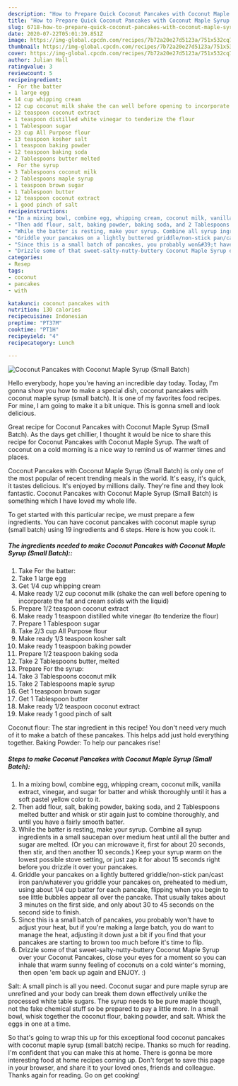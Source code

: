 ```yaml
---
description: "How to Prepare Quick Coconut Pancakes with Coconut Maple Syrup (Small Batch)"
title: "How to Prepare Quick Coconut Pancakes with Coconut Maple Syrup (Small Batch)"
slug: 6718-how-to-prepare-quick-coconut-pancakes-with-coconut-maple-syrup-small-batch
date: 2020-07-22T05:01:39.851Z
image: https://img-global.cpcdn.com/recipes/7b72a20e27d5123a/751x532cq70/coconut-pancakes-with-coconut-maple-syrup-small-batch-recipe-main-photo.jpg
thumbnail: https://img-global.cpcdn.com/recipes/7b72a20e27d5123a/751x532cq70/coconut-pancakes-with-coconut-maple-syrup-small-batch-recipe-main-photo.jpg
cover: https://img-global.cpcdn.com/recipes/7b72a20e27d5123a/751x532cq70/coconut-pancakes-with-coconut-maple-syrup-small-batch-recipe-main-photo.jpg
author: Julian Hall
ratingvalue: 3
reviewcount: 5
recipeingredient:
-  For the batter
- 1 large egg
- 14 cup whipping cream
- 12 cup coconut milk shake the can well before opening to incorporate the fat and cream solids with the liquid
- 12 teaspoon coconut extract
- 1 teaspoon distilled white vinegar to tenderize the flour
- 1 Tablespoon sugar
- 23 cup All Purpose flour
- 13 teaspoon kosher salt
- 1 teaspoon baking powder
- 12 teaspoon baking soda
- 2 Tablespoons butter melted
-  For the syrup
- 3 Tablespoons coconut milk
- 2 Tablespoons maple syrup
- 1 teaspoon brown sugar
- 1 Tablespoon butter
- 12 teaspoon coconut extract
- 1 good pinch of salt
recipeinstructions:
- "In a mixing bowl, combine egg, whipping cream, coconut milk, vanilla extract, vinegar, and sugar for batter and whisk thoroughly until it has a soft pastel yellow color to it."
- "Then add flour, salt, baking powder, baking soda, and 2 Tablespoons melted butter and whisk or stir again just to combine thoroughly, and until you have a fairly smooth batter."
- "While the batter is resting, make your syrup. Combine all syrup ingredients in a small saucepan over medium heat until all the butter and sugar are melted. (Or you can microwave it, first for about 20 seconds, then stir, and then another 10 seconds.) Keep your syrup warm on the lowest possible stove setting, or just zap it for about 15 seconds right before you drizzle it over your pancakes."
- "Griddle your pancakes on a lightly buttered griddle/non-stick pan/cast iron pan/whatever you griddle your pancakes on, preheated to medium, using about 1/4 cup batter for each pancake, flipping when you begin to see little bubbles appear all over the pancake. That usually takes about 3 minutes on the first side, and only about 30 to 45 seconds on the second side to finish."
- "Since this is a small batch of pancakes, you probably won&#39;t have to adjust your heat, but if you&#39;re making a large batch, you do want to manage the heat, adjusting it down just a bit if you find that your pancakes are starting to brown too much before it&#39;s time to flip."
- "Drizzle some of that sweet-salty-nutty-buttery Coconut Maple Syrup over your Coconut Pancakes, close your eyes for a moment so you can inhale that warm sunny feeling of coconuts on a cold winter&#39;s morning, then open &#39;em back up again and ENJOY. :)"
categories:
- Resep
tags:
- coconut
- pancakes
- with

katakunci: coconut pancakes with
nutrition: 130 calories
recipecuisine: Indonesian
preptime: "PT37M"
cooktime: "PT1H"
recipeyield: "4"
recipecategory: Lunch

---
```



![Coconut Pancakes with Coconut Maple Syrup (Small Batch)](https://img-global.cpcdn.com/recipes/7b72a20e27d5123a/751x532cq70/coconut-pancakes-with-coconut-maple-syrup-small-batch-recipe-main-photo.jpg)

Hello everybody, hope you're having an incredible day today. Today, I'm gonna show you how to make a special dish, coconut pancakes with coconut maple syrup (small batch). It is one of my favorites food recipes. For mine, I am going to make it a bit unique. This is gonna smell and look delicious.

Great recipe for Coconut Pancakes with Coconut Maple Syrup (Small Batch). As the days get chillier, I thought it would be nice to share this recipe for Coconut Pancakes with Coconut Maple Syrup. The waft of coconut on a cold morning is a nice way to remind us of warmer times and places.

Coconut Pancakes with Coconut Maple Syrup (Small Batch) is only one of the most popular of recent trending meals in the world. It's easy, it's quick, it tastes delicious. It's enjoyed by millions daily. They're fine and they look fantastic. Coconut Pancakes with Coconut Maple Syrup (Small Batch) is something which I have loved my whole life.


To get started with this particular recipe, we must prepare a few ingredients. You can have coconut pancakes with coconut maple syrup (small batch) using 19 ingredients and 6 steps. Here is how you cook it.

##### The ingredients needed to make Coconut Pancakes with Coconut Maple Syrup (Small Batch)::

1. Take  For the batter:
1. Take 1 large egg
1. Get 1/4 cup whipping cream
1. Make ready 1/2 cup coconut milk (shake the can well before opening to incorporate the fat and cream solids with the liquid)
1. Prepare 1/2 teaspoon coconut extract
1. Make ready 1 teaspoon distilled white vinegar (to tenderize the flour)
1. Prepare 1 Tablespoon sugar
1. Take 2/3 cup All Purpose flour
1. Make ready 1/3 teaspoon kosher salt
1. Make ready 1 teaspoon baking powder
1. Prepare 1/2 teaspoon baking soda
1. Take 2 Tablespoons butter, melted
1. Prepare  For the syrup:
1. Take 3 Tablespoons coconut milk
1. Take 2 Tablespoons maple syrup
1. Get 1 teaspoon brown sugar
1. Get 1 Tablespoon butter
1. Make ready 1/2 teaspoon coconut extract
1. Make ready 1 good pinch of salt


Coconut flour: The star ingredient in this recipe! You don&#39;t need very much of it to make a batch of these pancakes. This helps add just hold everything together. Baking Powder: To help our pancakes rise! 

##### Steps to make Coconut Pancakes with Coconut Maple Syrup (Small Batch):

1. In a mixing bowl, combine egg, whipping cream, coconut milk, vanilla extract, vinegar, and sugar for batter and whisk thoroughly until it has a soft pastel yellow color to it.
1. Then add flour, salt, baking powder, baking soda, and 2 Tablespoons melted butter and whisk or stir again just to combine thoroughly, and until you have a fairly smooth batter.
1. While the batter is resting, make your syrup. Combine all syrup ingredients in a small saucepan over medium heat until all the butter and sugar are melted. (Or you can microwave it, first for about 20 seconds, then stir, and then another 10 seconds.) Keep your syrup warm on the lowest possible stove setting, or just zap it for about 15 seconds right before you drizzle it over your pancakes.
1. Griddle your pancakes on a lightly buttered griddle/non-stick pan/cast iron pan/whatever you griddle your pancakes on, preheated to medium, using about 1/4 cup batter for each pancake, flipping when you begin to see little bubbles appear all over the pancake. That usually takes about 3 minutes on the first side, and only about 30 to 45 seconds on the second side to finish.
1. Since this is a small batch of pancakes, you probably won&#39;t have to adjust your heat, but if you&#39;re making a large batch, you do want to manage the heat, adjusting it down just a bit if you find that your pancakes are starting to brown too much before it&#39;s time to flip.
1. Drizzle some of that sweet-salty-nutty-buttery Coconut Maple Syrup over your Coconut Pancakes, close your eyes for a moment so you can inhale that warm sunny feeling of coconuts on a cold winter&#39;s morning, then open &#39;em back up again and ENJOY. :)


Salt: A small pinch is all you need. Coconut sugar and pure maple syrup are unrefined and your body can break them down effectively unlike the processed white table sugars. The syrup needs to be pure maple though, not the fake chemical stuff so be prepared to pay a little more. In a small bowl, whisk together the coconut flour, baking powder, and salt. Whisk the eggs in one at a time. 

So that's going to wrap this up for this exceptional food coconut pancakes with coconut maple syrup (small batch) recipe. Thanks so much for reading. I'm confident that you can make this at home. There is gonna be more interesting food at home recipes coming up. Don't forget to save this page in your browser, and share it to your loved ones, friends and colleague. Thanks again for reading. Go on get cooking!
